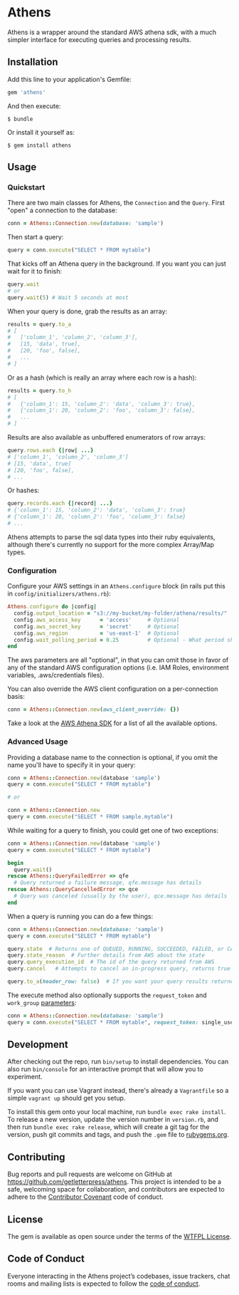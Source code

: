 # Athens

Athens is a wrapper around the standard AWS athena sdk, with a much simpler interface for executing queries and processing results.

## Installation

Add this line to your application's Gemfile:

```ruby
gem 'athens'
```

And then execute:

    $ bundle

Or install it yourself as:

    $ gem install athens

## Usage

### Quickstart

There are two main classes for Athens, the `Connection` and the `Query`.  First "open" a connection to the database:

```ruby
conn = Athens::Connection.new(database: 'sample')
```

Then start a query:
```ruby
query = conn.execute("SELECT * FROM mytable")
```

That kicks off an Athena query in the background.  If you want you can just wait for it to finish:
```ruby
query.wait
# or
query.wait(5) # Wait 5 seconds at most
```

When your query is done, grab the results as an array:
```ruby
results = query.to_a
# [
#   ['column_1', 'column_2', 'column_3'],
#   [15, 'data', true],
#   [20, 'foo', false],
#   ...
# ]
```

Or as a hash (which is really an array where each row is a hash):
```ruby
results = query.to_h
# [
#   {'column_1': 15, 'column_2': 'data', 'column_3': true},
#   {'column_1': 20, 'column_2': 'foo', 'column_3': false},
#   ...
# ]
```

Results are also available as unbuffered enumerators of row arrays:
```ruby
query.rows.each {|row| ...}
# ['column_1', 'column_2', 'column_3']
# [15, 'data', true]
# [20, 'foo', false],
# ...
```

Or hashes:
```ruby
query.records.each {|record| ...}
# {'column_1': 15, 'column_2': 'data', 'column_3': true}
# {'column_1': 20, 'column_2': 'foo', 'column_3': false}
# ...
```

Athens attempts to parse the sql data types into their ruby equivalents, although there's currently no support for the more complex Array/Map types.

### Configuration

Configure your AWS settings in an `Athens.configure` block (in rails put this in `config/initializers/athens.rb`):

```ruby
Athens.configure do |config|
  config.output_location = "s3://my-bucket/my-folder/athena/results/"  # Required
  config.aws_access_key      = 'access'     # Optional
  config.aws_secret_key      = 'secret'     # Optional
  config.aws_region          = 'us-east-1'  # Optional
  config.wait_polling_period = 0.25         # Optional - What period should we poll for the complete query?
end
```

The aws parameters are all "optional", in that you can omit those in favor of any of the standard AWS configuration options (i.e. IAM Roles, environment variables, .aws/credentials files).

You can also override the AWS client configuration on a per-connection basis:

```ruby
conn = Athens::Connection.new(aws_client_override: {})
```

Take a look at the [AWS Athena SDK](https://docs.aws.amazon.com/sdk-for-ruby/v3/api/Aws/Athena/Client.html#initialize-instance_method) for a list of all the available options.

### Advanced Usage

Providing a database name to the connection is optional, if you omit the name you'll have to specify it in your query:

```ruby
conn = Athens::Connection.new(database 'sample')
query = conn.execute("SELECT * FROM mytable")

# or

conn = Athens::Connection.new
query = conn.execute("SELECT * FROM sample.mytable")
```

While waiting for a query to finish, you could get one of two exceptions:

```ruby
conn = Athens::Connection.new(database 'sample')
query = conn.execute("SELECT * FROM mytable")

begin
  query.wait()
rescue Athens::QueryFailedError => qfe
  # Query returned a failure message, qfe.message has details
rescue Athens::QueryCancelledError => qce
  # Query was canceled (usually by the user), qce.message has details
end
```

When a query is running you can do a few things:

```ruby
conn = Athens::Connection.new(database: 'sample')
query = conn.execute("SELECT * FROM mytable")

query.state  # Returns one of QUEUED, RUNNING, SUCCEEDED, FAILED, or CANCELLED (https://docs.aws.amazon.com/sdk-for-ruby/v3/api/Aws/Athena/Types/QueryExecutionStatus.html#state-instance_method)
query.state_reason  # Further details from AWS about the state
query.query_execution_id  # The id of the query returned from AWS
query.cancel   # Attempts to cancel an in-progress query, returns true or false (if the query has already finished this will return false)

query.to_a(header_row: false)  # If you want your query results returned without a header row of column names
```

The execute method also optionally supports the `request_token` and `work_group` [parameters](https://docs.aws.amazon.com/athena/latest/APIReference/API_StartQueryExecution.html#API_StartQueryExecution_RequestSyntax):

```ruby
conn = Athens::Connection.new(database: 'sample')
query = conn.execute("SELECT * FROM mytable", request_token: single_use_token, work_group: my_work_group)
```

## Development

After checking out the repo, run `bin/setup` to install dependencies. You can also run `bin/console` for an interactive prompt that will allow you to experiment.

If you want you can use Vagrant instead, there's already a `Vagrantfile` so a simple `vagrant up` should get you setup.

To install this gem onto your local machine, run `bundle exec rake install`. To release a new version, update the version number in `version.rb`, and then run `bundle exec rake release`, which will create a git tag for the version, push git commits and tags, and push the `.gem` file to [rubygems.org](https://rubygems.org).

## Contributing

Bug reports and pull requests are welcome on GitHub at https://github.com/getletterpress/athens. This project is intended to be a safe, welcoming space for collaboration, and contributors are expected to adhere to the [Contributor Covenant](http://contributor-covenant.org) code of conduct.

## License

The gem is available as open source under the terms of the [WTFPL License](http://www.wtfpl.net/).

## Code of Conduct

Everyone interacting in the Athens project’s codebases, issue trackers, chat rooms and mailing lists is expected to follow the [code of conduct](https://github.com/getletterpress/athens/blob/master/CODE_OF_CONDUCT.md).

